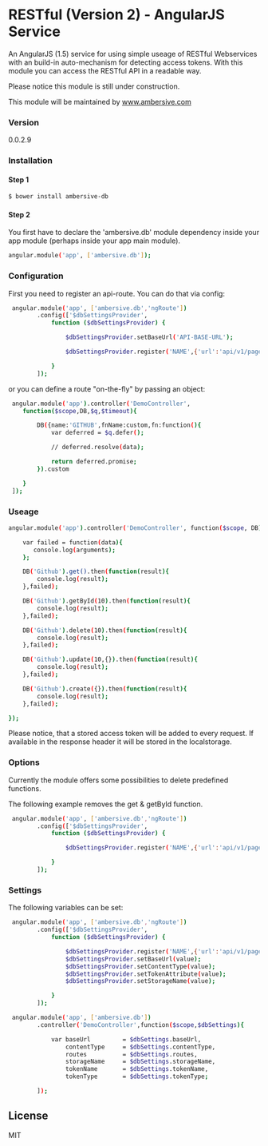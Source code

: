 # RESTful (Version 2) - AngularJS Service

An AngularJS (1.5) service for using simple useage of RESTful Webservices with an build-in auto-mechanism for detecting access tokens.
With this module you can access the RESTful API in a readable way.

Please notice this module is still under construction.

This module will be maintained by www.ambersive.com

### Version
0.0.2.9

### Installation

#### Step 1

```sh
$ bower install ambersive-db
```
#### Step 2
You first have to declare the 'ambersive.db' module dependency inside your app module (perhaps inside your app main module).

```sh
angular.module('app', ['ambersive.db']);
```

### Configuration

First you need to register an api-route. You can do that via config:

```sh
 angular.module('app', ['ambersive.db','ngRoute'])
        .config(['$dbSettingsProvider',
            function ($dbSettingsProvider) {

                $dbSettingsProvider.setBaseUrl('API-BASE-URL');

                $dbSettingsProvider.register('NAME',{'url':'api/v1/pages',except:[]});

            }
        ]);

```
or you can define a route "on-the-fly" by passing an object:

```sh
 angular.module('app').controller('DemoController',
    function($scope,DB,$q,$timeout){

        DB({name:'GITHUB',fnName:custom,fn:function(){
            var deferred = $q.defer();

            // deferred.resolve(data);

            return deferred.promise;
        }).custom

    }
 ]);

```

### Useage

```sh
angular.module('app').controller('DemoController', function($scope, DB) {

    var failed = function(data){
       console.log(arguments);
    };

    DB('Github').get().then(function(result){
        console.log(result);
    },failed);

    DB('Github').getById(10).then(function(result){
        console.log(result);
    },failed);

    DB('Github').delete(10).then(function(result){
        console.log(result);
    },failed);

    DB('Github').update(10,{}).then(function(result){
        console.log(result);
    },failed);

    DB('Github').create({}).then(function(result){
        console.log(result);
    },failed);

});
```

Please notice, that a stored access token will be added to every request. If available in the response header it will be stored in the localstorage.

### Options

Currently the module offers some possibilities to delete predefined functions.

The following example removes the get & getById function.

```sh
 angular.module('app', ['ambersive.db','ngRoute'])
        .config(['$dbSettingsProvider',
            function ($dbSettingsProvider) {

                $dbSettingsProvider.register('NAME',{'url':'api/v1/pages',except:['get','getById']});

            }
        ]);

```
### Settings

The following variables can be set:

```sh
 angular.module('app', ['ambersive.db','ngRoute'])
        .config(['$dbSettingsProvider',
            function ($dbSettingsProvider) {

                $dbSettingsProvider.register('NAME',{'url':'api/v1/pages',except:['get','getById']});
                $dbSettingsProvider.setBaseUrl(value);
                $dbSettingsProvider.setContentType(value);
                $dbSettingsProvider.setTokenAttribute(value);
                $dbSettingsProvider.setStorageName(value);

            }
        ]);

```

```sh
 angular.module('app', ['ambersive.db'])
        .controller('DemoController',function($scope,$dbSettings){

            var baseUrl         = $dbSettings.baseUrl,
                contentType     = $dbSettings.contentType,
                routes          = $dbSettings.routes,
                storageName     = $dbSettings.storageName,
                tokenName       = $dbSettings.tokenName,
                tokenType       = $dbSettings.tokenType;

        ]);

```

License
----
MIT